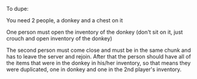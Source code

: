 To dupe:
 
You need 2 people, a donkey and a chest on it
 
One person must open the inventory of the donkey (don't sit on it, just crouch and open inventory of the donkey)
 
The second person must come close and must be in the same chunk and has to leave the server and rejoin. After that the person should have all of the items that were in the donkey in his/her inventory, so that means they were duplicated, one in donkey and one in the 2nd player's inventory.
